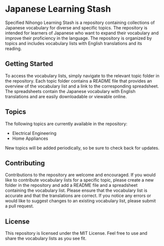  
# Japanese Learning Stash
Specified Nihongo Learning Stash is a repository containing collections of Japanese vocabulary for diverse and specific topics. The repository is intended for learners of Japanese who want to expand their vocabulary and improve their proficiency in the language. The repository is organized by topics and includes vocabulary lists with English translations and its reading.

## Getting Started
To access the vocabulary lists, simply navigate to the relevant topic folder in the repository. Each topic folder contains a README file that provides an overview of the vocabulary list and a link to the corresponding spreadsheet. The spreadsheets contain the Japanese vocabulary with English translations and are easily downloadable or viewable online.

## Topics
The following topics are currently available in the repository:

- Electrical Engineering
- Home Appliances

New topics will be added periodically, so be sure to check back for updates.

## Contributing
Contributions to the repository are welcome and encouraged. If you would like to contribute vocabulary lists for a specific topic, please create a new folder in the repository and add a README file and a spreadsheet containing the vocabulary list. Please ensure that the vocabulary list is accurate and that the translations are correct. If you notice any errors or would like to suggest changes to an existing vocabulary list, please submit a pull request.

## License
This repository is licensed under the MIT License. Feel free to use and share the vocabulary lists as you see fit.



